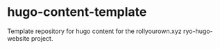 # hugo-content-template

Template repository for hugo content for the rollyourown.xyz ryo-hugo-website project.